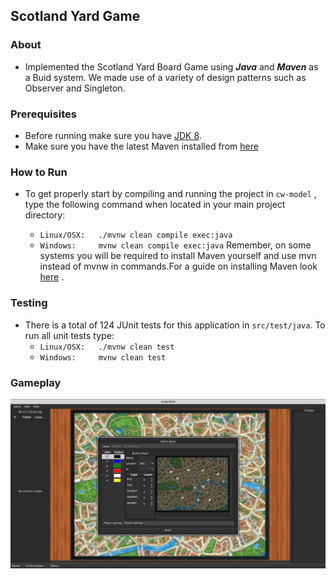 ## Scotland Yard Game

### About
* Implemented the Scotland Yard Board Game using ***Java*** and ***Maven*** as a Buid system. We made use of a variety of design patterns such as Observer and Singleton. 

### Prerequisites
* Before running make sure you have [JDK 8](https://adoptopenjdk.net/installation.html?variant=openjdk11&jvmVariant=hotspot#x64_win-jdk).
* Make sure you have the latest Maven installed from [here](https://maven.apache.org/install.html)

### How to Run 
* To get properly start by compiling and running the project in ```cw-model``` , type the following command when located in your main project directory:

    * ```Linux/OSX:   ./mvnw clean compile exec:java```
    * ```Windows:     mvnw clean compile exec:java```
Remember, on some systems you will be required to install Maven yourself and use mvn instead of mvnw in commands.For a guide on installing Maven look [here](https://maven.apache.org/install.html) 
.
### Testing
* There is a total of 124 JUnit tests for this application in ```src/test/java```. To run all unit tests type: 
    * ```Linux/OSX:   ./mvnw clean test```
    * ```Windows:     mvnw clean test```

### Gameplay 
![alt text](ScotlandYard.png "Set up screen for Scotland Yard Game where you can assign tickets to players")

